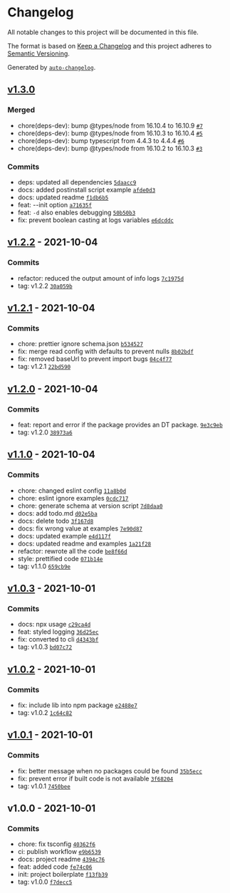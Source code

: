 # Changelog

All notable changes to this project will be documented in this file.

The format is based on [Keep a Changelog](https://keepachangelog.com/en/1.0.0/)
and this project adheres to [Semantic Versioning](https://semver.org/spec/v2.0.0.html).

Generated by [`auto-changelog`](https://github.com/CookPete/auto-changelog).

## [v1.3.0](https://github.com/ArthurFiorette/declarator/compare/v1.2.2...v1.3.0)

### Merged

- chore(deps-dev): bump @types/node from 16.10.4 to 16.10.9 [`#7`](https://github.com/ArthurFiorette/declarator/pull/7)
- chore(deps-dev): bump @types/node from 16.10.3 to 16.10.4 [`#5`](https://github.com/ArthurFiorette/declarator/pull/5)
- chore(deps-dev): bump typescript from 4.4.3 to 4.4.4 [`#6`](https://github.com/ArthurFiorette/declarator/pull/6)
- chore(deps-dev): bump @types/node from 16.10.2 to 16.10.3 [`#3`](https://github.com/ArthurFiorette/declarator/pull/3)

### Commits

- deps: updated all dependencies [`5daacc9`](https://github.com/ArthurFiorette/declarator/commit/5daacc9ab214e769c7c9f8f9a15c169bbb6919a6)
- docs: added postinstall script example [`afde0d3`](https://github.com/ArthurFiorette/declarator/commit/afde0d3cfb89384b69903eda822161e6365c21e9)
- docs: updated readme [`f1db6b5`](https://github.com/ArthurFiorette/declarator/commit/f1db6b5b8fe2e9c1bd80ecbfecddb47fea1ad88c)
- feat: --init option [`a71635f`](https://github.com/ArthurFiorette/declarator/commit/a71635ffee167e00c8f60acb41b4b670af9387e7)
- feat: `-d` also enables debugging [`50b50b3`](https://github.com/ArthurFiorette/declarator/commit/50b50b327f17b7af6d9732b9bd45a15882e5a967)
- fix: prevent boolean casting at logs variables [`e6dcddc`](https://github.com/ArthurFiorette/declarator/commit/e6dcddcdb40a6ef54e616f66a82021dceeb03148)

## [v1.2.2](https://github.com/ArthurFiorette/declarator/compare/v1.2.1...v1.2.2) - 2021-10-04

### Commits

- refactor: reduced the output amount of info logs [`7c1975d`](https://github.com/ArthurFiorette/declarator/commit/7c1975dae33c60d8f5d2575537acd383d692caba)
- tag: v1.2.2 [`30a059b`](https://github.com/ArthurFiorette/declarator/commit/30a059b51f4eee4ec1e05c4bbb92557708802ded)

## [v1.2.1](https://github.com/ArthurFiorette/declarator/compare/v1.2.0...v1.2.1) - 2021-10-04

### Commits

- chore: prettier ignore schema.json [`b534527`](https://github.com/ArthurFiorette/declarator/commit/b53452748f1949510ef650867e43f046217aa798)
- fix: merge read config with defaults to prevent nulls [`8b02bdf`](https://github.com/ArthurFiorette/declarator/commit/8b02bdf77e8125bcd3cc680db4539dba3894cfd1)
- fix: removed baseUrl to prevent import bugs [`04c4f77`](https://github.com/ArthurFiorette/declarator/commit/04c4f772b0da788ed66c8c182cb748dea910ea59)
- tag: v1.2.1 [`22bd590`](https://github.com/ArthurFiorette/declarator/commit/22bd59046e1b6731eafe1b6f74371908e7358933)

## [v1.2.0](https://github.com/ArthurFiorette/declarator/compare/v1.1.0...v1.2.0) - 2021-10-04

### Commits

- feat: report and error if the package provides an DT package. [`9e3c9eb`](https://github.com/ArthurFiorette/declarator/commit/9e3c9eb72d92997d2858e5cabf95006380d2dd0f)
- tag: v1.2.0 [`38973a6`](https://github.com/ArthurFiorette/declarator/commit/38973a6efb1305432c70cc616b4ce0fbaf6bb526)

## [v1.1.0](https://github.com/ArthurFiorette/declarator/compare/v1.0.3...v1.1.0) - 2021-10-04

### Commits

- chore: changed eslint config [`11a8b0d`](https://github.com/ArthurFiorette/declarator/commit/11a8b0dfc24e7e1a78b8bda2f85abe1ff4404eb5)
- chore: eslint ignore examples [`0cdc717`](https://github.com/ArthurFiorette/declarator/commit/0cdc717fcab6de8be32619535d3900ceeda7087b)
- chore: generate schema at version script [`7d8daa0`](https://github.com/ArthurFiorette/declarator/commit/7d8daa0bed05b6d679c744110d52c61c0b30deeb)
- docs: add todo.md [`d02e5ba`](https://github.com/ArthurFiorette/declarator/commit/d02e5ba47bbf7fe0dc0e3b1cc6f194cce0849ef8)
- docs: delete todo [`3f167d8`](https://github.com/ArthurFiorette/declarator/commit/3f167d8ac2b00918be6e90c26144c2c4de378842)
- docs: fix wrong value at examples [`7e90d87`](https://github.com/ArthurFiorette/declarator/commit/7e90d8727b6aaeb6dddabb9948d5d110d67d15fe)
- docs: updated example [`e4d117f`](https://github.com/ArthurFiorette/declarator/commit/e4d117ff906b88f3c29bfe325016c09f23d7dfc9)
- docs: updated readme and examples [`1a21f28`](https://github.com/ArthurFiorette/declarator/commit/1a21f287d4021544a6b30ff09a07685b0ee31c00)
- refactor: rewrote all the code [`be8f66d`](https://github.com/ArthurFiorette/declarator/commit/be8f66db99657b83c6e2fa8fe5d7dcbf25337441)
- style: prettified code [`071b14e`](https://github.com/ArthurFiorette/declarator/commit/071b14eb460b194586195a2a5f024d0f5921bde1)
- tag: v1.1.0 [`659cb9e`](https://github.com/ArthurFiorette/declarator/commit/659cb9ecbb80c1a4edab5da8e7976d18b5066b73)

## [v1.0.3](https://github.com/ArthurFiorette/declarator/compare/v1.0.2...v1.0.3) - 2021-10-01

### Commits

- docs: npx usage [`c29ca4d`](https://github.com/ArthurFiorette/declarator/commit/c29ca4d912fcefb530df6bb37a75f396a416f4d7)
- feat: styled logging [`36d25ec`](https://github.com/ArthurFiorette/declarator/commit/36d25ecfc57b407d4d6d5e2f945549b4e8125bff)
- fix: converted to cli [`d4343bf`](https://github.com/ArthurFiorette/declarator/commit/d4343bf103141332d58a11f2ecc29b6da67ee8aa)
- tag: v1.0.3 [`bd07c72`](https://github.com/ArthurFiorette/declarator/commit/bd07c7278a1a6124ff96d37f185d012087755dea)

## [v1.0.2](https://github.com/ArthurFiorette/declarator/compare/v1.0.1...v1.0.2) - 2021-10-01

### Commits

- fix: include lib into npm package [`e2488e7`](https://github.com/ArthurFiorette/declarator/commit/e2488e72d359bbf579858b541f793a9eb24cb0a7)
- tag: v1.0.2 [`1c64c82`](https://github.com/ArthurFiorette/declarator/commit/1c64c8282756835bf4ccd93dda060ebe3d9ed5d7)

## [v1.0.1](https://github.com/ArthurFiorette/declarator/compare/v1.0.0...v1.0.1) - 2021-10-01

### Commits

- fix: better message when no packages could be found [`35b5ecc`](https://github.com/ArthurFiorette/declarator/commit/35b5ecc688a4656eb80e502e750dd9096ecb5933)
- fix: prevent error if built code is not available [`3f68204`](https://github.com/ArthurFiorette/declarator/commit/3f682044c569e9517cd6247709399d9fc7f3a6bf)
- tag: v1.0.1 [`7450bee`](https://github.com/ArthurFiorette/declarator/commit/7450beec7a65d7ca156ec0bc94d415a806fdbe55)

## v1.0.0 - 2021-10-01

### Commits

- chore: fix tsconfig [`40362f6`](https://github.com/ArthurFiorette/declarator/commit/40362f6261f79c98fcf3c19b86a3bec79f707cd4)
- ci: publish workflow [`e9b6539`](https://github.com/ArthurFiorette/declarator/commit/e9b6539cb07a3c72184b6bd47d306226e1dad866)
- docs: project readme [`4394c76`](https://github.com/ArthurFiorette/declarator/commit/4394c762efb153f4a752d84ba037fdab657ef7ae)
- feat: added code [`fe74c06`](https://github.com/ArthurFiorette/declarator/commit/fe74c06d3aafc030382a7309bcfa0fed545df455)
- init: project boilerplate [`f13fb39`](https://github.com/ArthurFiorette/declarator/commit/f13fb39b5d98dd6540e0c493aecf3e62aa041976)
- tag: v1.0.0 [`f7decc5`](https://github.com/ArthurFiorette/declarator/commit/f7decc5a1ef0f3b503b6f9ca0d6f13f024a880a9)
